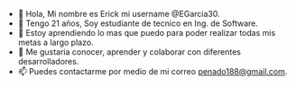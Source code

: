 - 👋 Hola, Mi nombre es Erick mi username @EGarcia30.
- 👀 Tengo 21 años, Soy estudiante de tecnico en Ing. de Software.
- 🌱 Estoy aprendiendo lo mas que puedo para poder realizar todas mis metas a largo plazo.
- 💞️ Me gustaria conocer, aprender y colaborar con diferentes desarrolladores.
- 📫 Puedes contactarme por medio de mi correo penado188@gmail.com.

<!---
EGarcia30/EGarcia30 is a ✨ special ✨ repository because its `README.md` (this file) appears on your GitHub profile.
You can click the Preview link to take a look at your changes.
--->
